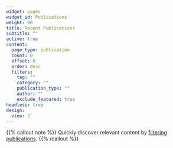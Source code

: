 ```yaml
---
widget: pages
widget_id: Publications
weight: 90
title: Recent Publications
subtitle: ""
active: true
content:
  page_type: publication
  count: 0
  offset: 0
  order: desc
  filters:
    tag: ""
    category: ""
    publication_type: ""
    author: ""
    exclude_featured: true
headless: true
design:
  view: 2
---
```


{{% callout note %}}
Quickly discover relevant content by [filtering publications](./publication/).
{{% /callout %}}
